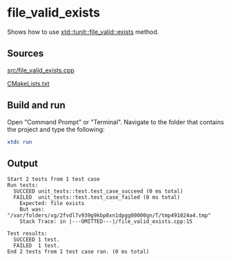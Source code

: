 # file_valid_exists

Shows how to use [xtd::tunit::file_valid::exists](https://gammasoft71.github.io/xtd/reference_guides/latest/classxtd_1_1tunit_1_1file__valid.html#a59ee89d189f39f33115da632f6045b6b) method.

## Sources

[src/file_valid_exists.cpp](src/file_valid_exists.cpp)

[CMakeLists.txt](CMakeLists.txt)

## Build and run

Open "Command Prompt" or "Terminal". Navigate to the folder that contains the project and type the following:

```cmake
xtdc run
```

## Output

```
Start 2 tests from 1 test case
Run tests:
  SUCCEED unit_tests::test.test_case_succeed (0 ms total)
  FAILED  unit_tests::test.test_case_failed (0 ms total)
    Expected: file exists
    But was:  "/var/folders/xg/2fvdl7v939g9kbp8xn1dpgg00000gn/T/tmp491024a4.tmp"
    Stack Trace: in |---OMITTED---|/file_valid_exists.cpp:15

Test results:
  SUCCEED 1 test.
  FAILED  1 test.
End 2 tests from 1 test case ran. (0 ms total)
```
